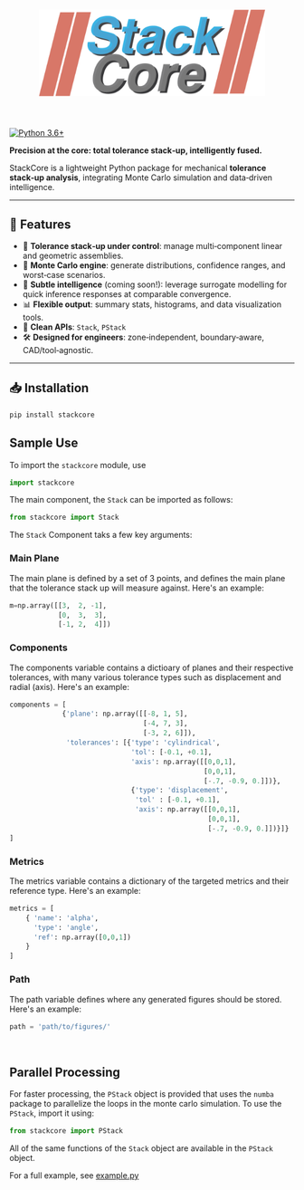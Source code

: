 <h1 align="center">
<img src="./res/logo2.png" width="400">
</h1><br>

[![Python
3.6+](https://img.shields.io/badge/python-3.9-blue.svg)](https://www.python.org/downloads/release/python-360/)


**Precision at the core: total tolerance stack‑up, intelligently fused.**

StackCore is a lightweight Python package for mechanical **tolerance stack‑up analysis**, integrating Monte Carlo simulation and data‑driven intelligence.

---

## 🚀 Features

- 🧮 **Tolerance stack‑up under control**: manage multi‑component linear and geometric assemblies.
- 🔁 **Monte Carlo engine**: generate distributions, confidence ranges, and worst‑case scenarios.
- 🧠 **Subtle intelligence** (coming soon!): leverage surrogate modelling for quick inference responses at comparable convergence.
- 📊 **Flexible output**: summary stats, histograms, and data visualization tools.
- 🔌 **Clean APIs**: `Stack`, `PStack`
- 🛠️ **Designed for engineers**: zone‑independent, boundary‑aware, CAD/tool‑agnostic.

---

## 📥 Installation

```bash
pip install stackcore
```

## Sample Use
To import the ```stackcore``` module, use
```python
import stackcore
```

The main component, the ```Stack``` can be imported as follows:
```python
from stackcore import Stack
```

The ```Stack``` Component taks a few key arguments:
### Main Plane
The main plane is defined by a set of 3 points, and defines the main plane that the tolerance stack up will measure against. Here's an example:
```python
m=np.array([[3,  2, -1],
            [0,  3,  3],
            [-1, 2,  4]])
```
### Components
The components variable contains a dictioary of planes and their respective tolerances, with many various tolerance types such as displacement and radial (axis).
Here's an example:
```python
components = [
             {'plane': np.array([[-8, 1, 5],
                                 [-4, 7, 3],
                                 [-3, 2, 6]]),
              'tolerances': [{'type': 'cylindrical',
                              'tol': [-0.1, +0.1],
                              'axis': np.array([[0,0,1], 
                                                [0,0,1],
                                                [-.7, -0.9, 0.]])},
                              {'type': 'displacement',
                               'tol' : [-0.1, +0.1],
                               'axis': np.array([[0,0,1], 
                                                 [0,0,1],
                                                 [-.7, -0.9, 0.]])}]}
]
```
### Metrics
The metrics variable contains a dictionary of the targeted metrics and their reference type. Here's an example:
```python
metrics = [
    { 'name': 'alpha',
      'type': 'angle', 
      'ref': np.array([0,0,1])
    }
]
```
### Path
The path variable defines where any generated figures should be stored. Here's an example:
```python
path = 'path/to/figures/'
```
<br>

## Parallel Processing
For faster processing, the ```PStack``` object is provided that uses the ```numba``` package to parallelize the loops in the monte carlo simulation. To use the ```PStack```, import it using:
```python
from stackcore import PStack
```
All of the same functions of the ```Stack``` object are available in the ```PStack``` object.

For a full example, see [example.py](example.py)